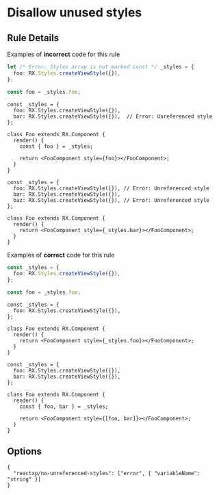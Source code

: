 # Disallow unused styles

## Rule Details

Examples of **incorrect** code for this rule

```ts
let /* Error: Styles array is not marked const */ _styles = {
  foo: RX.Styles.createViewStyle({}),
};

const foo = _styles.foo;
```

```tsx
const _styles = {
  foo: RX.Styles.createViewStyle({}),
  bar: RX.Styles.createViewStyle({}),  // Error: Unreferenced style
};

class Foo extends RX.Component {
  render() {
    const { foo } = _styles;

    return <FooComponent style={foo}></FooComponent>;
  }
}
```

```tsx
const _styles = {
  foo: RX.Styles.createViewStyle({}), // Error: Unreferenced style
  bar: RX.Styles.createViewStyle({}),
  baz: RX.Styles.createViewStyle({}), // Error: Unreferenced style
};

class Foo extends RX.Component {
  render() {
    return <FooComponent style={_styles.bar}></FooComponent>;
  }
}
```

Examples of **correct** code for this rule

```ts
const _styles = {
  foo: RX.Styles.createViewStyle({}),
};

const foo = _styles.foo;
```

```tsx
const _styles = {
  foo: RX.Styles.createViewStyle({}),
};

class Foo extends RX.Component {
  render() {
    return <FooComponent style={_styles.foo}></FooComponent>;
  }
}
```

```tsx
const _styles = {
  foo: RX.Styles.createViewStyle({}),
  bar: RX.Styles.createViewStyle({}),
};

class Foo extends RX.Component {
  render() {
    const { foo, bar } = _styles;

    return <FooComponent style={[foo, bar]}></FooComponent>;
  }
}
```

## Options

```CJSON
{
  "reactxp/no-unreferenced-styles": ["error", { "variableName": "string" }]
}
```

